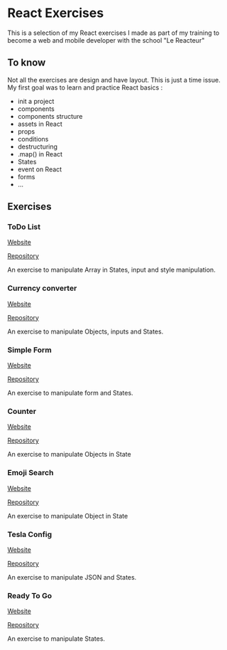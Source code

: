 # React Exercises

This is a selection of my React exercises I made as part of my training to become a web and mobile developer with the school "Le Reacteur"

## To know

Not all the exercises are design and have layout. This is just a time issue. My first goal was to learn and practice React basics :

- init a project
- components
- components structure
- assets in React
- props
- conditions
- destructuring
- .map() in React
- States
- event on React
- forms
- ...

## Exercises

### ToDo List

<a href="https://react-todo-list-exercise.netlify.app/" target="_blank">Website</a>

<a href="https://github.com/Ant0yne/react-todo-list-exercise" target="_blank">Repository</a>

An exercise to manipulate Array in States, input and style manipulation.

### Currency converter

<a href="https://react-currency-converter-exercise.netlify.app/" target="_blank">Website</a>

<a href="https://github.com/Ant0yne/react-currency-converter-exercise" target="_blank">Repository</a>

An exercise to manipulate Objects, inputs and States.

### Simple Form

<a href="https://react-simple-form-exercise.netlify.app/" target="_blank">Website</a>

<a href="https://github.com/Ant0yne/react-simple-form-exercise" target="_blank">Repository</a>

An exercise to manipulate form and States.

### Counter

<a href="https://react-counter-v2-exercise.netlify.app/" target="_blank">Website</a>

<a href="https://github.com/Ant0yne/react-counter-v2" target="_blank">Repository</a>

An exercise to manipulate Objects in State

### Emoji Search

<a href="https://react-emojisearch-exercise.netlify.app/" target="_blank">Website</a>

<a href="https://github.com/Ant0yne/react-emoji-search-exercise" target="_blank">Repository</a>

An exercise to manipulate Object in State

### Tesla Config

<a href="https://react-tes-config-exercise.netlify.app/" target="_blank">Website</a>

<a href="https://github.com/Ant0yne/react-tesla-config-exercise" target="_blank">Repository</a>

An exercise to manipulate JSON and States.

### Ready To Go

<a href="https://react-ready-to-go-exercise.netlify.app/" target="_blank">Website</a>

<a href="https://github.com/Ant0yne/react-ready-to-go-exercise" target="_blank">Repository</a>

An exercise to manipulate States.
